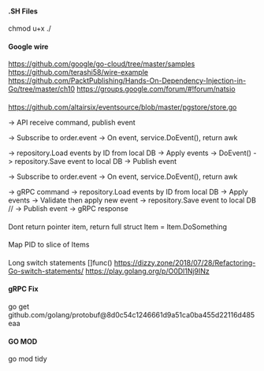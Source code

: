#### .SH Files
chmod u+x ./

#### Google wire
https://github.com/google/go-cloud/tree/master/samples
https://github.com/terashi58/wire-example
https://github.com/PacktPublishing/Hands-On-Dependency-Injection-in-Go/tree/master/ch10
https://groups.google.com/forum/#!forum/natsio

####
https://github.com/altairsix/eventsource/blob/master/pgstore/store.go


-> API receive command, publish event

-> Subscribe to order.event
-> On event, service.DoEvent(), return awk

-> repository.Load events by ID from local DB
-> Apply events
-> DoEvent()
-> repository.Save event to local DB
-> Publish event


-> Subscribe to order.event
-> On event, service.DoEvent(), return awk

-> gRPC command
-> repository.Load events by ID from local DB
-> Apply events
-> Validate then apply new event
-> repository.Save event to local DB
// -> Publish event
-> gRPC response

####
Dont return pointer item, return full struct
Item = Item.DoSomething

####
Map PID to slice of Items

####
Long switch statements 
[]func()
https://dizzy.zone/2018/07/28/Refactoring-Go-switch-statements/
https://play.golang.org/p/O0Dl1Nj9INz

#### gRPC Fix
go get github.com/golang/protobuf@8d0c54c1246661d9a51ca0ba455d22116d485eaa

#### GO MOD
go mod tidy
